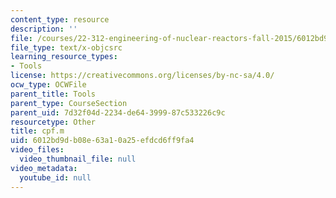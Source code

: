 ```yaml
---
content_type: resource
description: ''
file: /courses/22-312-engineering-of-nuclear-reactors-fall-2015/6012bd9db08e63a10a25efdcd6ff9fa4_cpf.m
file_type: text/x-objcsrc
learning_resource_types:
- Tools
license: https://creativecommons.org/licenses/by-nc-sa/4.0/
ocw_type: OCWFile
parent_title: Tools
parent_type: CourseSection
parent_uid: 7d32f04d-2234-de64-3999-87c533226c9c
resourcetype: Other
title: cpf.m
uid: 6012bd9d-b08e-63a1-0a25-efdcd6ff9fa4
video_files:
  video_thumbnail_file: null
video_metadata:
  youtube_id: null
---
```

